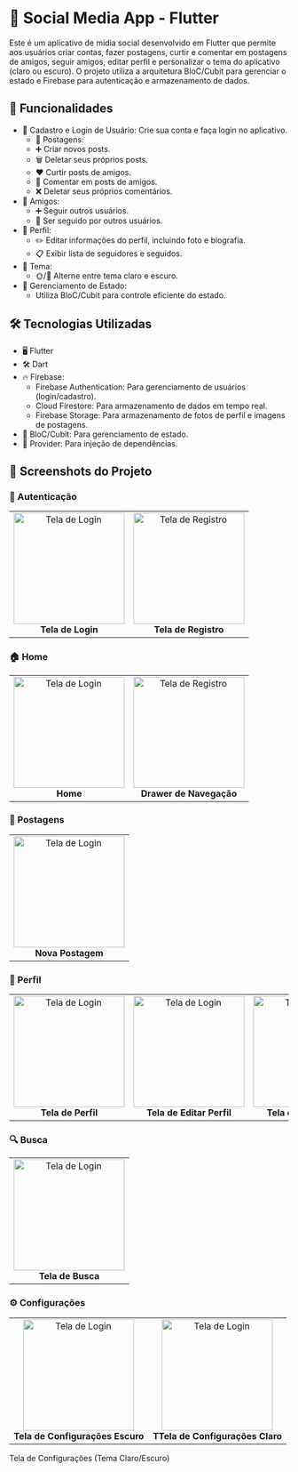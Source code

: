 # 📱 Social Media App - Flutter
Este é um aplicativo de mídia social desenvolvido em Flutter que permite aos usuários criar contas, fazer postagens, curtir e comentar em postagens de amigos, seguir amigos, editar perfil e personalizar o tema do aplicativo (claro ou escuro). O projeto utiliza a arquitetura BloC/Cubit para gerenciar o estado e Firebase para autenticação e armazenamento de dados.

## 🌟 Funcionalidades
* 🔑 Cadastro e Login de Usuário: Crie sua conta e faça login no aplicativo.
    * 📝 Postagens:
    * ➕ Criar novos posts.
    * 🗑️ Deletar seus próprios posts.
    * ❤️ Curtir posts de amigos.
    * 💬 Comentar em posts de amigos.
    * ❌ Deletar seus próprios comentários.
* 👥 Amigos:
    * ➕ Seguir outros usuários.
    * 🔔 Ser seguido por outros usuários.
* 👤 Perfil:
    * ✏️ Editar informações do perfil, incluindo foto e biografia.
    * 📋 Exibir lista de seguidores e seguidos.
* 🎨 Tema:
    * 🌞/🌙 Alterne entre tema claro e escuro.
* 📲 Gerenciamento de Estado:
  * Utiliza BloC/Cubit para controle eficiente do estado.
## 🛠️ Tecnologias Utilizadas
* 🖥️ Flutter
* 🛠️ Dart
* 🔥 Firebase:
  * Firebase Authentication: Para gerenciamento de usuários (login/cadastro).
  * Cloud Firestore: Para armazenamento de dados em tempo real.
  * Firebase Storage: Para armazenamento de fotos de perfil e imagens de postagens.
* 🎯 BloC/Cubit: Para gerenciamento de estado.
* 🔌 Provider: Para injeção de dependências.
## 📸 Screenshots do Projeto
### 🔑 Autenticação

<div align="center"> 
   <table> <tr> 
      <td align="center" style="border: none;"><img src="https://github.com/LuPiran/clone_instagram/blob/main/screenshots/tela_login.png" alt="Tela de Login" width="200"><br><b>Tela de Login</b></td> 
      <td align="center" style="border: none;"><img src="https://github.com/LuPiran/clone_instagram/blob/main/screenshots/tela_cadastro.png" alt="Tela de Registro" width="200"><br><b>Tela de Registro</b></td> 
   </tr> </table> 
</div>

### 🏠 Home

<div align="center"> 
   <table> <tr> 
      <td align="center" style="border: none;"><img src="https://github.com/LuPiran/clone_instagram/blob/main/screenshots/home_page.png" alt="Tela de Login" width="200"><br><b>Home</b></td> 
      <td align="center" style="border: none;"><img src="https://github.com/LuPiran/clone_instagram/blob/main/screenshots/navegacao.png" alt="Tela de Registro" width="200"><br><b>Drawer de Navegação</b></td> 
   </tr> </table> 
</div>

### 📝 Postagens

<div align="center"> 
   <table> <tr> 
      <td align="center" style="border: none;"><img src="https://github.com/LuPiran/clone_instagram/blob/main/screenshots/add_post_page.png" alt="Tela de Login" width="200"><br><b>Nova Postagem</b></td> 
   </tr> </table> 
</div>

### 👤 Perfil
<div align="center"> 
   <table> <tr> 
      <td align="center" style="border: none;"><img src="https://github.com/LuPiran/clone_instagram/blob/main/screenshots/profile_page.png" alt="Tela de Login" width="200"><br><b>Tela de Perfil</b></td>
      <td align="center" style="border: none;"><img src="https://github.com/LuPiran/clone_instagram/blob/main/screenshots/edit_profile.png" alt="Tela de Login" width="200"><br><b>Tela de Editar Perfil</b></td> 
      <td align="center" style="border: none;"><img src="https://github.com/LuPiran/clone_instagram/blob/main/screenshots/amigo_page.png" alt="Tela de Login" width="200"><br><b>Tela de Outro Perfil</b></td> 
   </tr> </table> 
</div>

### 🔍 Busca
<div align="center"> 
   <table> <tr> 
      <td align="center" style="border: none;"><img src="https://github.com/LuPiran/clone_instagram/blob/main/screenshots/search_user.png" alt="Tela de Login" width="200"><br><b>Tela de Busca</b></td>
   </tr> </table> 
</div>

### ⚙️ Configurações
<div align="center"> 
   <table> <tr> 
      <td align="center" style="border: none;"><img src="https://github.com/LuPiran/clone_instagram/blob/main/screenshots/configuracao_escuro.png" alt="Tela de Login" width="200"><br><b>Tela de Configurações Escuro</b></td>
      <td align="center" style="border: none;"><img src="https://github.com/LuPiran/clone_instagram/blob/main/screenshots/configuracao_claro.png" alt="Tela de Login" width="200"><br><b>TTela de Configurações Claro</b></td>
   </tr> </table> 
</div>
Tela de Configurações (Tema Claro/Escuro)
